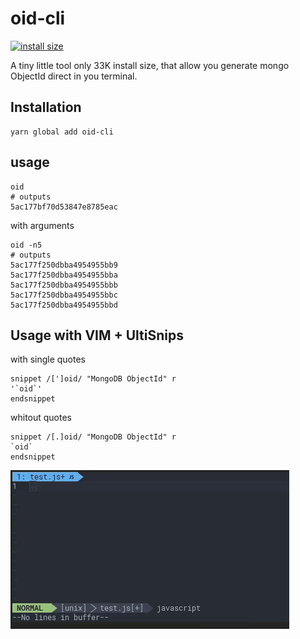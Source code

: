 # oid-cli

[![install size](https://packagephobia.now.sh/badge?p=oid-cli@1.0.3)](https://packagephobia.now.sh/result?p=oid-cli@1.0.3)

A tiny little tool only 33K install size, that allow you generate mongo ObjectId direct in you terminal.

## Installation
```console
yarn global add oid-cli
```

## usage
```console
oid
# outputs
5ac177bf70d53847e8785eac
```

with arguments
```console
oid -n5
# outputs
5ac177f250dbba4954955bb9
5ac177f250dbba4954955bba
5ac177f250dbba4954955bbb
5ac177f250dbba4954955bbc
5ac177f250dbba4954955bbd

```

## Usage with VIM + UltiSnips
with single quotes
```text
snippet /[']oid/ "MongoDB ObjectId" r
'`oid`'
endsnippet
```
whitout quotes
```text
snippet /[.]oid/ "MongoDB ObjectId" r
`oid`
endsnippet
```

![Demo VIM](./images/vim_demo.gif)
